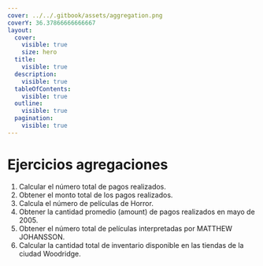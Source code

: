 ```yaml
---
cover: ../../.gitbook/assets/aggregation.png
coverY: 36.37866666666667
layout:
  cover:
    visible: true
    size: hero
  title:
    visible: true
  description:
    visible: true
  tableOfContents:
    visible: true
  outline:
    visible: true
  pagination:
    visible: true
---
```


# Ejercicios agregaciones

1. Calcular el número total de pagos realizados.
2. Obtener el monto total de los pagos realizados.
3. Calcula el número de películas de Horror.
4. Obtener la cantidad promedio (amount) de pagos realizados en mayo de 2005.
5. Obtener el número total de películas interpretadas por MATTHEW JOHANSSON.
6. Calcular la cantidad total de inventario disponible en las tiendas de la ciudad Woodridge.



